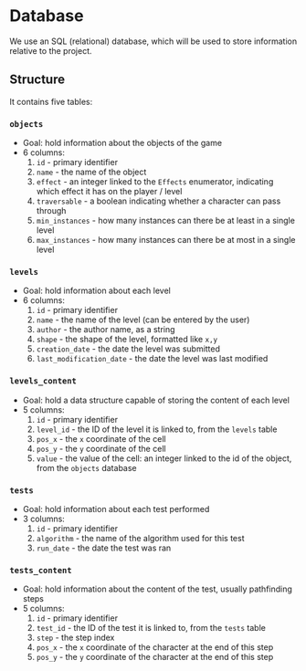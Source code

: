 # Database

We use an SQL (relational) database, which will be used to store information relative to the project.

## Structure

It contains five tables:


### ``objects``

- Goal: hold information about the objects of the game
- 6 columns:
  1. ``id`` - primary identifier
  2. ``name`` - the name of the object
  3. ``effect`` - an integer linked to the `Effects` enumerator, indicating which effect it has on the player / level
  4. ``traversable`` - a boolean indicating whether a character can pass through
  5. ``min_instances`` - how many instances can there be at least in a single level
  6. ``max_instances`` - how many instances can there be at most in a single level


### ``levels``

- Goal: hold information about each level
- 6 columns:
  1. ``id`` - primary identifier
  2. ``name`` - the name of the level (can be entered by the user)
  3. ``author`` - the author name, as a string
  4. ``shape`` - the shape of the level, formatted like `x,y`
  5. ``creation_date`` - the date the level was submitted
  6. ``last_modification_date`` - the date the level was last modified


### ``levels_content``

- Goal: hold a data structure capable of storing the content of each level
- 5 columns:
  1. ``id`` - primary identifier
  2. ``level_id`` - the ID of the level it is linked to, from the `levels` table
  3. ``pos_x`` - the `x` coordinate of the cell
  4. ``pos_y`` - the `y` coordinate of the cell
  5. ``value`` - the value of the cell: an integer linked to the id of the object, from the ``objects`` database


### `tests`

- Goal: hold information about each test performed
- 3 columns:
  1. ``id`` - primary identifier
  2. ``algorithm`` - the name of the algorithm used for this test
  3. ``run_date`` - the date the test was ran


### `tests_content`

- Goal: hold information about the content of the test, usually pathfinding steps
- 5 columns:
  1. ``id`` - primary identifier
  2. ``test_id`` - the ID of the test it is linked to, from the `tests` table
  3. ``step`` - the step index
  4. ``pos_x`` - the `x` coordinate of the character at the end of this step
  5. ``pos_y`` - the `y` coordinate of the character at the end of this step
